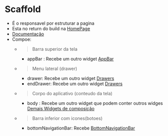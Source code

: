# Scaffold
- É o responsavel por estruturar a pagina
- Esta no return do build na [HomePage](./HomePage.md)
- [Documentação](https://api.flutter.dev/flutter/material/Scaffold-class.html)
- Compoe:
    - >Barra superior da tela
        - appBar : Recebe um outro widget [AppBar](./AppBar.md)
    - >Menu lateral (drawer)
        - drawer: Recebe um outro widget [Drawers](./Drawers.md)
        - endDrawer: Recebe um outro widget [Drawers](./Drawers.md)
    - >Corpo do aplicativo (conteudo da tela)
        - body : Recebe um outro widget que podem conter outros widges [Demais Widgets de composição](./WidgetGeral.md)
    - > Barra inferior com icones(botoes)
        - bottomNavigationBar: Recebe [BottomNavigationBar](./WidgetGeral.md#bottomnavigationbar)
